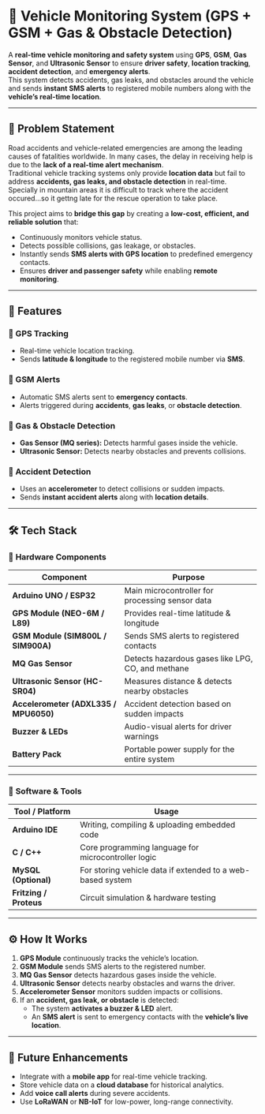 # 🚗 Vehicle Monitoring System (GPS + GSM + Gas & Obstacle Detection)

A **real-time vehicle monitoring and safety system** using **GPS**, **GSM**, **Gas Sensor**, and **Ultrasonic Sensor** to ensure **driver safety**, **location tracking**, **accident detection**, and **emergency alerts**.  
This system detects accidents, gas leaks, and obstacles around the vehicle and sends **instant SMS alerts** to registered mobile numbers along with the **vehicle’s real-time location**.

---

## 📝 Problem Statement

Road accidents and vehicle-related emergencies are among the leading causes of fatalities worldwide. In many cases, the delay in receiving help is due to the **lack of a real-time alert mechanism**.  
Traditional vehicle tracking systems only provide **location data** but fail to address **accidents, gas leaks, and obstacle detection** in real-time. Specially in mountain areas it is difficult to track where the accident occured...so it gettng late for the rescue operation to take place.

This project aims to **bridge this gap** by creating a **low-cost, efficient, and reliable solution** that:
- Continuously monitors vehicle status.
- Detects possible collisions, gas leakage, or obstacles.
- Instantly sends **SMS alerts with GPS location** to predefined emergency contacts.
- Ensures **driver and passenger safety** while enabling **remote monitoring**.

---

## 📌 Features

### 📍 GPS Tracking
- Real-time vehicle location tracking.
- Sends **latitude & longitude** to the registered mobile number via **SMS**.

### 📡 GSM Alerts
- Automatic SMS alerts sent to **emergency contacts**.
- Alerts triggered during **accidents**, **gas leaks**, or **obstacle detection**.

### 🛑 Gas & Obstacle Detection
- **Gas Sensor (MQ series):** Detects harmful gases inside the vehicle.
- **Ultrasonic Sensor:** Detects nearby obstacles and prevents collisions.

### 🚨 Accident Detection
- Uses an **accelerometer** to detect collisions or sudden impacts.
- Sends **instant accident alerts** along with **location details**.

---

## 🛠 Tech Stack

### 🔹 **Hardware Components**
| Component | Purpose |
|----------|-------------------------------------------|
| **Arduino UNO / ESP32** | Main microcontroller for processing sensor data |
| **GPS Module (NEO-6M / L89)** | Provides real-time latitude & longitude |
| **GSM Module (SIM800L / SIM900A)** | Sends SMS alerts to registered contacts |
| **MQ Gas Sensor** | Detects hazardous gases like LPG, CO, and methane |
| **Ultrasonic Sensor (HC-SR04)** | Measures distance & detects nearby obstacles |
| **Accelerometer (ADXL335 / MPU6050)** | Accident detection based on sudden impacts |
| **Buzzer & LEDs** | Audio-visual alerts for driver warnings |
| **Battery Pack** | Portable power supply for the entire system |

---

### 🔹 **Software & Tools**
| Tool / Platform | Usage |
|-----------------|-----------------------------|
| **Arduino IDE** | Writing, compiling & uploading embedded code |
| **C / C++** | Core programming language for microcontroller logic |
| **MySQL (Optional)** | For storing vehicle data if extended to a web-based system |
| **Fritzing / Proteus** | Circuit simulation & hardware testing |

---

## ⚙️ How It Works

1. **GPS Module** continuously tracks the vehicle’s location.
2. **GSM Module** sends SMS alerts to the registered number.
3. **MQ Gas Sensor** detects hazardous gases inside the vehicle.
4. **Ultrasonic Sensor** detects nearby obstacles and warns the driver.
5. **Accelerometer Sensor** monitors sudden impacts or collisions.
6. If an **accident, gas leak, or obstacle** is detected:
   - The system **activates a buzzer & LED** alert.
   - An **SMS alert** is sent to emergency contacts with the **vehicle’s live location**.

---

## 🎯 Future Enhancements
- Integrate with a **mobile app** for real-time vehicle tracking.
- Store vehicle data on a **cloud database** for historical analytics.
- Add **voice call alerts** during severe accidents.
- Use **LoRaWAN** or **NB-IoT** for low-power, long-range connectivity.

